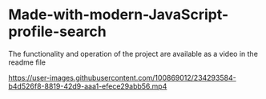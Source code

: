 # Made-with-modern-JavaScript-profile-search
The functionality and operation of the project are available as a video in the readme file


https://user-images.githubusercontent.com/100869012/234293584-b4d526f8-8819-42d9-aaa1-efece29abb56.mp4

